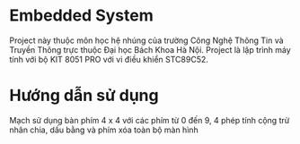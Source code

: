 ﻿# Embedded System
Project này thuộc môn học hệ nhúng của trường Công Nghệ Thông Tin và Truyền Thông trực thuộc Đại học Bách Khoa Hà Nội.
Project là lập trình máy tính với bộ KIT 8051 PRO với vi điều khiển STC89C52.

# Hướng dẫn sử dụng
Mạch sử dụng bàn phím 4 x 4 với các phím từ 0 đến 9, 4 phép tính cộng trừ nhân chia, dấu bằng và phím xóa toàn bộ màn hình
